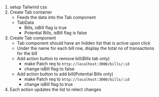 1. setup Tailwind css
2. Create Tab container
    - Feeds the data into the Tab component
    - TabData
        - Bills, isBill flag is true
        - Potential Bills, isBill flag is false
3. Create Tab component
    - Tab component should have an hidden list that is active upon click
    - Under the name for each bill row, display the total no of transactions for the bill
    - Add action button to remove bill(Bills tab only)
        - make Patch req to `http://localhost:3000/bills/:id`
        - change isBill flag to false
    - Add action button to add bill(Potential Bills only)
        - make Patch req to `http://localhost:3000/bills/:id`
        - change isBill flag to true
4. Each action updates the list to relect changes
